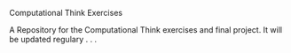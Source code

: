 Computational Think Exercises

A Repository for the Computational Think exercises and final project. It will be updated regulary . . . 
